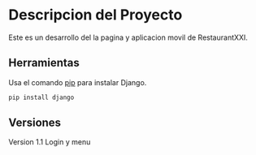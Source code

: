 # Descripcion del Proyecto

Este es un desarrollo del la pagina y aplicacion movil de RestaurantXXI.

## Herramientas

Usa el comando [pip](https://www.djangoproject.com/) para instalar Django.

```bash
pip install django
```


## Versiones

Version 1.1 Login y menu


